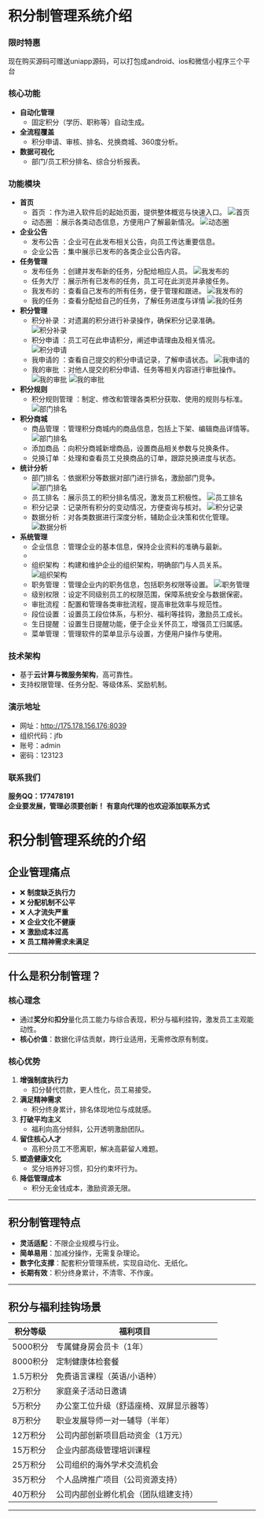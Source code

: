
# 积分制管理系统介绍

### 限时特惠

现在购买源码可赠送uniapp源码，可以打包成android、ios和微信小程序三个平台

### 核心功能
- **自动化管理**
    - 固定积分（学历、职称等）自动生成。
- **全流程覆盖**
    - 积分申请、审核、排名、兑换商城、360度分析。
- **数据可视化**
    - 部门/员工积分排名、综合分析报表。

### 功能模块

- **首页**
    - 首页 ：作为进入软件后的起始页面，提供整体概览与快速入口。
    ![首页](./images/home.png)
  - 动态圈 ：展示各类动态信息，方便用户了解最新情况。
    ![动态圈](./images/dy_list.png)
- **企业公告**
  - 发布公告 ：企业可在此发布相关公告，向员工传达重要信息。
  - 企业公告 ：集中展示已发布的各类企业公告内容。
- **任务管理**
  - 发布任务 ：创建并发布新的任务，分配给相应人员。
    ![我发布的](./images/push_task.png)
  - 任务大厅 ：展示所有已发布的任务，员工可在此浏览并承接任务。
  - 我发布的 ：查看自己发布的所有任务，便于管理和跟进。
    ![我发布的](./images/my_push.png)
  - 我的任务 ：查看分配给自己的任务，了解任务进度与详情
    ![我的任务](./images/my_task.png)
- **积分管理**
  - 积分补录 ：对遗漏的积分进行补录操作，确保积分记录准确。
    ![积分补录](./images/point_bu.png)
  - 积分申请 ：员工可在此申请积分，阐述申请理由及相关情况。
    ![积分申请](./images/point_applu.png)
  - 我申请的 ：查看自己提交的积分申请记录，了解申请状态。
    ![我申请的](./images/my_apply.png)
  - 我的审批 ：对他人提交的积分申请、任务等相关内容进行审批操作。
    ![我的审批](./images/my_approve_1.png)
    ![我的审批](./images/my_approve_2.png)
- **积分规则**
    - 积分规则管理 ：制定、修改和管理各类积分获取、使用的规则与标准。
      ![部门排名](./images/rule.png)
- **积分商城**
  - 商品管理 ：管理积分商城内的商品信息，包括上下架、编辑商品详情等。
    ![部门排名](./images/mall.png)
  - 添加商品 ：向积分商城新增商品，设置商品相关参数与兑换条件。
  - 兑换订单 ：处理和查看员工兑换商品的订单，跟踪兑换进度与状态。
- **统计分析**
  - 部门排名 ：依据积分等数据对部门进行排名，激励部门竞争。
    ![部门排名](./images/dept_rank.png)
  - 员工排名 ：展示员工的积分排名情况，激发员工积极性。
    ![员工排名](./images/person_rank.png)
  - 积分记录 ：记录所有积分的变动情况，方便查询与核对。
    ![积分记录](./images/point_record.png)
  - 数据分析 ：对各类数据进行深度分析，辅助企业决策和优化管理。
    ![数据分析](./images/data_ass.png)
- **系统管理**
  - 企业信息 ：管理企业的基本信息，保持企业资料的准确与最新。
  - 
  - 组织架构 ：构建和维护企业的组织架构，明确部门与人员关系。
    ![组织架构](./images/org.png)
  - 职务管理 ：管理企业内的职务信息，包括职务权限等设置。
    ![职务管理](./images/pos.png)
  - 级别权限 ：设定不同级别员工的权限范围，保障系统安全与数据保密。
  - 审批流程 ：配置和管理各类审批流程，提高审批效率与规范性。
  - 段位设置 ：设置员工段位体系，与积分、福利等挂钩，激励员工成长。
  - 生日提醒 ：设置生日提醒功能，便于企业关怀员工，增强员工归属感。
  - 菜单管理 ：管理软件的菜单显示与设置，方便用户操作与使用。

### 技术架构
- 基于**云计算与微服务架构**，高可靠性。
- 支持权限管理、任务分配、等级体系、奖励机制。

### 演示地址

- 网址：http://175.178.156.176:8039
- 组织代码：jfb
- 账号：admin
- 密码：123123


### 联系我们
**服务QQ：177478191**  
**企业要发展，管理必须要创新！**
**有意向代理的也欢迎添加联系方式**


# 积分制管理系统的介绍

## 企业管理痛点
- ❌ **制度缺乏执行力**  
- ❌ **分配机制不公平**  
- ❌ **人才流失严重**  
- ❌ **企业文化不健康**  
- ❌ **激励成本过高**  
- ❌ **员工精神需求未满足**

---

## 什么是积分制管理？
### 核心理念
- 通过**奖分**和**扣分**量化员工能力与综合表现，积分与福利挂钩，激发员工主观能动性。
- **核心价值**：数据化评估贡献，跨行业适用，无需修改原有制度。

### 核心优势
1. **增强制度执行力**  
   - 扣分替代罚款，更人性化，员工易接受。
2. **满足精神需求**  
   - 积分终身累计，排名体现地位与成就感。
3. **打破平均主义**  
   - 福利向高分倾斜，公开透明激励团队。
4. **留住核心人才**  
   - 高积分员工不愿离职，解决高薪留人难题。
5. **塑造健康文化**  
   - 奖分培养好习惯，扣分约束坏行为。
6. **降低管理成本**  
   - 积分无金钱成本，激励资源无限。

---

## 积分制管理特点
- **灵活适配**：不限企业规模与行业。
- **简单易用**：加减分操作，无需复杂理论。
- **数字化支撑**：配套积分管理系统，实现自动化、无纸化。
- **长期有效**：积分终身累计，不清零、不作废。

---

## 积分与福利挂钩场景
| 积分等级   | 福利项目                 |
| ------ | -------------------- |
| 5000积分 | 专属健身房会员卡（1年）         |
| 8000积分 | 定制健康体检套餐             |
| 1.5万积分 | 免费语言课程（英语/小语种）       |
| 2万积分   | 家庭亲子活动日邀请            |
| 5万积分   | 办公室工位升级（舒适座椅、双屏显示器等） |
| 8万积分   | 职业发展导师一对一辅导（半年）      |
| 12万积分  | 公司内部创新项目启动资金（1万元）    |
| 15万积分  | 企业内部高级管理培训课程         |
| 25万积分  | 公司组织的海外学术交流机会        |
| 35万积分  | 个人品牌推广项目（公司资源支持）     |
| 40万积分  | 公司内部创业孵化机会（团队组建支持）   |


---



